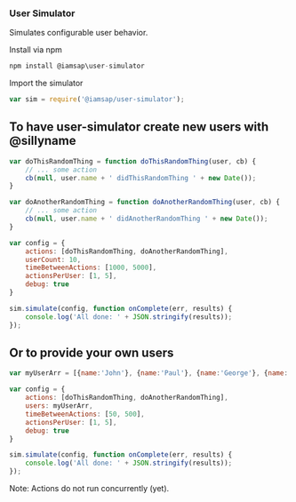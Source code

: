 ### User Simulator

Simulates configurable user behavior.

Install via npm
```javascript
npm install @iamsap\user-simulator
```

Import the simulator
```javascript
var sim = require('@iamsap/user-simulator');
```

## To have user-simulator create new users with @sillyname

```javascript
var doThisRandomThing = function doThisRandomThing(user, cb) {
    // ... some action
    cb(null, user.name + ' didThisRandomThing ' + new Date());
}

var doAnotherRandomThing = function doAnotherRandomThing(user, cb) {
    // ... some action
    cb(null, user.name + ' didAnotherRandomThing ' + new Date());
}

var config = {
    actions: [doThisRandomThing, doAnotherRandomThing],
    userCount: 10,
    timeBetweenActions: [1000, 5000],
    actionsPerUser: [1, 5],
    debug: true
}

sim.simulate(config, function onComplete(err, results) {
    console.log('All done: ' + JSON.stringify(results));
});

```

## Or to provide your own users
```javascript
var myUserArr = [{name:'John'}, {name:'Paul'}, {name:'George'}, {name:'Ringo'}];

var config = {
    actions: [doThisRandomThing, doAnotherRandomThing],
    users: myUserArr,
    timeBetweenActions: [50, 500],
    actionsPerUser: [1, 5],
    debug: true
}

sim.simulate(config, function onComplete(err, results) {
    console.log('All done: ' + JSON.stringify(results));
});
```

Note: Actions do not run concurrently (yet).  
